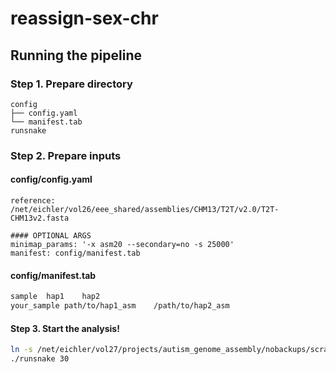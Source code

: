 # reassign-sex-chr




## Running the pipeline
### Step 1. Prepare directory
```
config
├── config.yaml
└── manifest.tab
runsnake
```
### Step 2. Prepare inputs
#### config/config.yaml
```
reference: /net/eichler/vol26/eee_shared/assemblies/CHM13/T2T/v2.0/T2T-CHM13v2.fasta

#### OPTIONAL ARGS
minimap_params: '-x asm20 --secondary=no -s 25000'
manifest: config/manifest.tab
```
#### config/manifest.tab
```bash
sample  hap1    hap2
your_sample path/to/hap1_asm    /path/to/hap2_asm
```
#### Step 3. Start the analysis!
```bash
ln -s /net/eichler/vol27/projects/autism_genome_assembly/nobackups/scratch/wumei/fix_sex_chr/runsnake .
./runsnake 30
```

